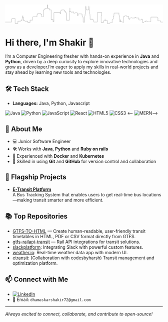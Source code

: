 ![header](header-image.svg)

# Hi there, I'm Shakir 👋

I’m a Computer Engineering fresher with hands-on experience in **Java** and **Python**, driven by a deep curiosity to explore innovative technologies and grow as a developer.I’m eager to apply my skills in real-world projects and stay ahead by learning new tools and technologies.

## 🛠️ Tech Stack
- **Languages:** Java, Python, Javascript
<!-- - **Frameworks:** Ruby on Rails -->
  
![Java](https://img.shields.io/badge/Java-ED8B00?style=for-the-badge&logo=java&logoColor=white)
![Python](https://img.shields.io/badge/Python-3776AB?style=for-the-badge&logo=python&logoColor=white)
![JavaScript](https://img.shields.io/badge/JavaScript-F7DF1E?style=for-the-badge&logo=javascript&logoColor=black)
![React](https://img.shields.io/badge/React-20232A?style=for-the-badge&logo=react&logoColor=61DAFB)
![HTML5](https://img.shields.io/badge/HTML5-E34F26?style=for-the-badge&logo=html5&logoColor=white)
![CSS3](https://img.shields.io/badge/CSS3-1572B6?style=for-the-badge&logo=css3&logoColor=white)
<-- ![MERN](https://img.shields.io/badge/MERN-3C3C3C?style=for-the-badge&logo=react&logoColor=61DAFB)-->

## 🚀 About Me

- 💻 Junior Software Engineer
- 🛠️ Works with **Java**, **Python** and **Ruby on rails**
- 🐳 Experienced with **Docker** and **Kubernetes**
- 🔧 Skilled in using **Git** and **GitHub** for version control and collaboration

## 🌟 Flagship Projects

 - **[E-Transit Platform](https://github.com/shakirscode/etransit)**  
  A Bus Tracking System that enables users to get real-time bus locations—making transit smarter and more efficient.


## 📚 Top Repositories

- [GTFS-TO-HTML](https://github.com/shakirscode/GTFS-HTML.git) — Create human-readable, user-friendly transit timetables in HTML, PDF or CSV format directly from GTFS.
- [gtfs-railapi-transit](https://github.com/iqskr/gtfs-railapi-transit) — Rail API integrations for transit solutions.
- [slackplatform](https://github.com/shakirscode/slackplatform): Integrating Slack with powerful custom features.
- [weather.io](https://github.com/shakirscode/weather.io): Real-time weather data app with modern UI.
- [etransit](https://github.com/shakirscode/etransit): (Collaboration with codesbyharsh) Transit management and optimization platform.

## 📫 Connect with Me

- [![LinkedIn](https://img.shields.io/badge/LinkedIn-blue?logo=linkedin&style=for-the-badge)](https://www.linkedin.com/in/shakir-dhamaskar/)
- 📧 Email: `dhamaskarshakir72@gmail.com`

---

_Always excited to connect, collaborate, and contribute to open-source!_
